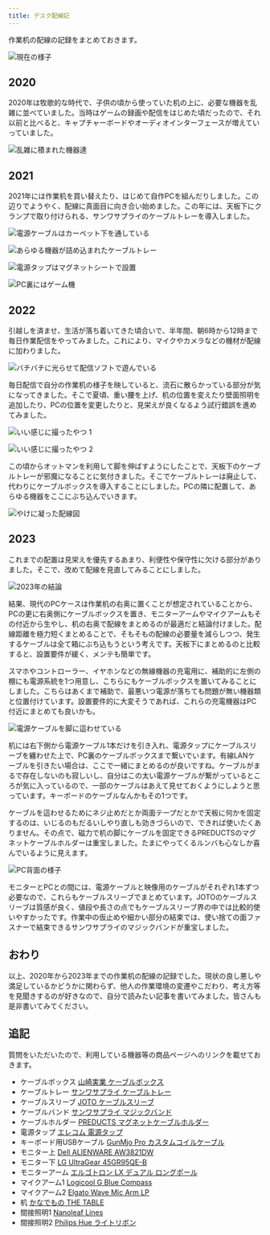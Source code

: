 ```yaml
---
title: デスク配線記
---
```


作業机の配線の記録をまとめておきます。

![](https://i.imgur.com/JV0DACsh.jpg "現在の様子")

## 2020

2020年は牧歌的な時代で、子供の頃から使っていた机の上に、必要な機器を乱雑に並べていました。当時はゲームの録画や配信をはじめた頃だったので、それ以前と比べると、キャプチャーボードやオーディオインターフェースが増えていっていました。

![](https://i.imgur.com/hDxuRn7h.jpg "乱雑に積まれた機器達")

## 2021

2021年には作業机を買い替えたり、はじめて自作PCを組んだりしました。この辺りでようやく、配線に真面目に向き合い始めました。この年には、天板下にクランプで取り付けられる、サンワサプライのケーブルトレーを導入しました。

![](https://i.imgur.com/xMmOcXq.png "電源ケーブルはカーペット下を通している")

![](https://i.imgur.com/hh0TeBxh.jpg "あらゆる機器が詰め込まれたケーブルトレー")

![](https://i.imgur.com/9hwp7MNh.jpg "電源タップはマグネットシートで設置")

![](https://i.imgur.com/0VctOAwh.jpg "PC裏にはゲーム機")

## 2022

引越しを済ませ、生活が落ち着いてきた頃合いで、半年間、朝6時から12時まで毎日作業配信をやってみました。これにより、マイクやカメラなどの機材が配線に加わりました。

![](https://i.imgur.com/yQqe78jh.png "バチバチに光らせて配信ソフトで遊んでいる")

毎日配信で自分の作業机の様子を映していると、流石に散らかっている部分が気になってきました。そこで夏頃、重い腰を上げ、机の位置を変えたり壁面照明を追加したり、PCの位置を変更したりと、見栄えが良くなるよう試行錯誤を進めてみました。

![](https://i.imgur.com/u2lPY19h.jpg "いい感じに撮ったやつ 1")

![](https://i.imgur.com/9zt64XDh.jpg "いい感じに撮ったやつ 2")

この頃からオットマンを利用して脚を伸ばすようにしたことで、天板下のケーブルトレーが邪魔になることに気付きました。そこでケーブルトレーは廃止して、代わりにケーブルボックスを導入することにしました。PCの隣に配置して、あらゆる機器をここにぶち込んでいきます。

![](https://i.imgur.com/5GyXWWNh.png "やけに凝った配線図")

## 2023

これまでの配置は見栄えを優先するあまり、利便性や保守性に欠ける部分がありました。そこで、改めて配線を見直してみることにしました。

![](https://i.imgur.com/JV0DACsh.jpg "2023年の結論")

結果、現代のPCケースは作業机の右奥に置くことが想定されていることから、PCの更に右奥側にケーブルボックスを置き、モニターアームやマイクアームもその付近から生やし、机の右奥で配線をまとめるのが最適だと結論付けました。配線距離を極力短くまとめることで、そもそもの配線の必要量を減らしつつ、発生するケーブルは全て箱にぶち込もうという考えです。天板下にまとめるのと比較すると、設置要件が緩く、メンテも簡単です。

スマホやコントローラー、イヤホンなどの無線機器の充電用に、補助的に左側の棚にも電源系統を1つ用意し、こちらにもケーブルボックスを置いてみることにしました。こちらはあくまで補助で、最悪いつ電源が落ちても問題が無い機器類と位置付けています。設置要件的に大変そうであれば、これらの充電機器はPC付近にまとめても良いかも。

![](https://i.imgur.com/r22AyJ6h.jpg "電源ケーブルを脚に這わせている")

机には右下側から電源ケーブル1本だけを引き入れ、電源タップにケーブルスリーブを纏わせた上で、PC裏のケーブルボックスまで繋いでいます。有線LANケーブルを引きたい場合は、ここで一緒にまとめるのが良いですね。ケーブルがまるで存在しないのも寂しいし、自分はこの太い電源ケーブルが繋がっているところが気に入っているので、一部のケーブルはあえて見せておくようにしようと思っています。キーボードのケーブルなんかもその1つです。

ケーブルを這わせるためにネジ止めだとか両面テープだとかで天板に何かを固定するのは、いじるのもだるいしやり直しも効きづらいので、できれば使いたくありません。その点で、磁力で机の脚にケーブルを固定できるPREDUCTSのマグネットケーブルホルダーは重宝しました。たまにやってくるルンバも心なしか喜んでいるように見えます。

![](https://i.imgur.com/FdZWE2Ch.jpg "PC背面の様子")

モニターとPCとの間には、電源ケーブルと映像用のケーブルがそれぞれ1本ずつ必要なので、これらもケーブルスリーブでまとめています。JOTOのケーブルスリーブは質感が良く、値段や長さの点でもケーブルスリーブ界の中では比較的使いやすかったです。作業中の仮止めや細かい部分の結束では、使い捨ての面ファスナーで結束できるサンワサプライのマジックバンドが重宝しました。

## おわり

以上、2020年から2023年までの作業机の配線の記録でした。現状の良し悪しや満足しているかどうかに関わらず、他人の作業環境の変遷やこだわり、考え方等を見聞きするのが好きなので、自分で読みたい記事を書いてみました。皆さんも是非書いてみてください。

## 追記

質問をいただいたので、利用している機器等の商品ページへのリンクを載せておきます。

- ケーブルボックス [山崎実業 ケーブルボックス](https://www.amazon.co.jp/dp/B0846DPNPP)
- ケーブルトレー [サンワサプライ ケーブルトレー](https://www.amazon.co.jp/dp/B01N6B5ST9)
- ケーブルスリーブ [JOTO ケーブルスリーブ](https://www.amazon.co.jp/dp/B088JTYSGX)
- ケーブルバンド [サンワサプライ マジックバンド](https://www.amazon.co.jp/dp/B09ZV34326)
- ケーブルホルダー [PREDUCTS マグネットケーブルホルダー](https://preducts.jp/products/magnet-cable-holder)
- 電源タップ [エレコム 電源タップ](https://www.amazon.co.jp/dp/B01NH5C9I3)
- キーボード用USBケーブル [GunMjo Pro カスタムコイルケーブル](https://www.amazon.co.jp/dp/B09F5T7LTQ)
- モニター上 [Dell ALIENWARE AW3821DW](https://www.amazon.co.jp/dp/B08P49Z6BX)
- モニター下 [LG UltraGear 45GR95QE-B](https://www.amazon.co.jp/dp/B0BWMJ6XL2)
- モニターアーム [エルゴトロン LX デュアル ロングポール](https://www.amazon.co.jp/dp/B07514G4ZL)
- マイクアーム1 [Logicool G Blue Compass](https://www.amazon.co.jp/dp/B0822PPK7P?th=1)
- マイクアーム2 [Elgato Wave Mic Arm LP](https://www.amazon.co.jp/dp/B0CDWRJ6LB)
- 机 [かなでもの THE TABLE](https://kanademono.design/collections/standard-size-table/products/tbl-k03-bk?variant=32465592254526)
- 間接照明1 [Nanoleaf Lines](https://www.amazon.co.jp/dp/B09MS3359S)
- 間接照明2 [Philips Hue ライトリボン](https://www.amazon.co.jp/dp/B08CZKKPH1)

